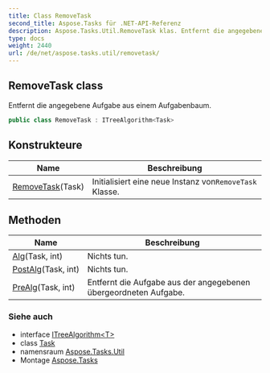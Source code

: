 ```yaml
---
title: Class RemoveTask
second_title: Aspose.Tasks für .NET-API-Referenz
description: Aspose.Tasks.Util.RemoveTask klas. Entfernt die angegebene Aufgabe aus einem Aufgabenbaum.
type: docs
weight: 2440
url: /de/net/aspose.tasks.util/removetask/
---
```

## RemoveTask class

Entfernt die angegebene Aufgabe aus einem Aufgabenbaum.

```csharp
public class RemoveTask : ITreeAlgorithm<Task>
```

## Konstrukteure

| Name | Beschreibung |
| --- | --- |
| [RemoveTask](removetask/)(Task) | Initialisiert eine neue Instanz von`RemoveTask` Klasse. |

## Methoden

| Name | Beschreibung |
| --- | --- |
| [Alg](../../aspose.tasks.util/removetask/alg/)(Task, int) | Nichts tun. |
| [PostAlg](../../aspose.tasks.util/removetask/postalg/)(Task, int) | Nichts tun. |
| [PreAlg](../../aspose.tasks.util/removetask/prealg/)(Task, int) | Entfernt die Aufgabe aus der angegebenen übergeordneten Aufgabe. |

### Siehe auch

* interface [ITreeAlgorithm&lt;T&gt;](../itreealgorithm-1/)
* class [Task](../../aspose.tasks/task/)
* namensraum [Aspose.Tasks.Util](../../aspose.tasks.util/)
* Montage [Aspose.Tasks](../../)


